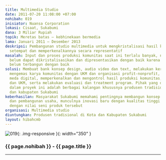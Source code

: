 ```yaml
---
title: Multimedia Studio
date: 2011-07-20 11:08:00 +07:00
nohibah: 019
inisiator: Nuansa Corporation
lokasi: Cisaat, Sukabumi
dana: 3 Miliar Rupiah
topik: Meretas batas – kebhinekaan bermedia
lama: Januari 2011 – Desember 2013
deskripsi: Pembangunan studio multimedia untuk mengkristalisasi hasil karya komunitas-komunitas
  setempat dan memperkenalkannya secara representatif
masalah: Input dan proses produksi komunitas saat ini terlalu banyak, namun masih
  belum dapat dikristalisasikan dan dipresentasikan dengan baik karena output (media)
  belum terbangun dengan baik
solusi: Membuat bank konsep design, audio video dan text, melakukan kerja sama dalam
  mengemas karya komunitas dengan UKM dan organisasi profit-nonprofit, mambangun output
  meda digital, memperkenalkan dan mengontrol hasil produksi komunitas, organisasi,
  dan UKM, serta melakukan evaluasi dan treatment program. Pihak yang diuntungkan
  dalam proyek ini adalah berbagai kalangan khususnya produsen tradisional di kota
  dan kabupaten Sukabumi
keberhasilan: Masyarakat Sukabumi memahami pentingnya membangun konsep perencanaan
  dan pembangunan usaha, munculnya inovasi baru dengan kualitas tinggi yang sebanding
  dengan nilai seni produk tersebut
organisasi: Multimedia studio
diuntungkan: Produsen tradisional di Kota dan Kabupaten Sukabumi
layout: hibahcmb
---
```


![019](/static/img/hibahcmb/019.png){: .img-responsive }{: width="350" }

### {{ page.nohibah }} - {{ page.title }}

---
